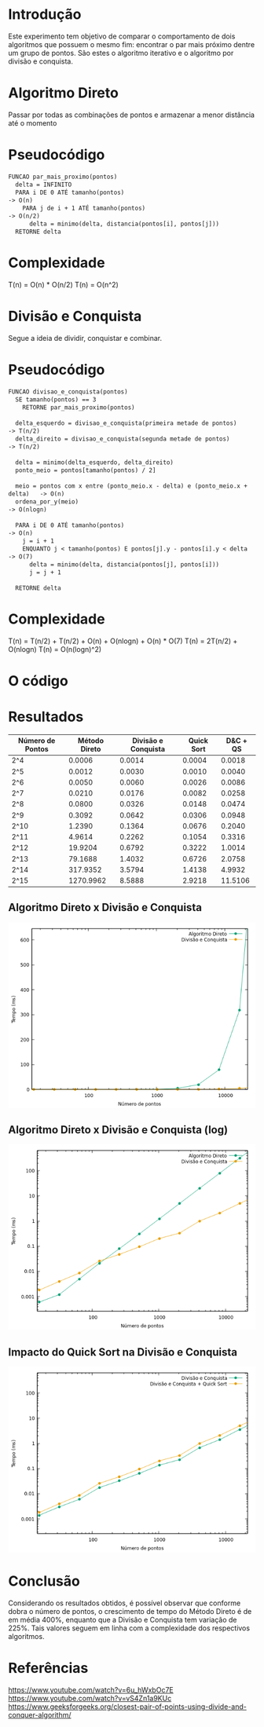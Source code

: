 # Introdução
Este experimento tem objetivo de comparar o comportamento de dois algoritmos que 
possuem o mesmo fim: encontrar o par mais próximo dentre um grupo de pontos.
São estes o algoritmo iterativo e o algoritmo por divisão e conquista.

# Algoritmo Direto
Passar por todas as combinações de pontos e armazenar a menor distância até o momento

# Pseudocódigo
```
FUNCAO par_mais_proximo(pontos)
  delta = INFINITO
  PARA i DE 0 ATÉ tamanho(pontos)                                             -> O(n)
    PARA j de i + 1 ATÉ tamanho(pontos)                                       -> O(n/2)
      delta = minimo(delta, distancia(pontos[i], pontos[j]))
  RETORNE delta
```

# Complexidade
T(n) = O(n) * O(n/2)
T(n) = O(n^2)

# Divisão e Conquista
Segue a ideia de dividir, conquistar e combinar.


# Pseudocódigo
```
FUNCAO divisao_e_conquista(pontos)
  SE tamanho(pontos) == 3
    RETORNE par_mais_proximo(pontos)

  delta_esquerdo = divisao_e_conquista(primeira metade de pontos)             -> T(n/2)
  delta_direito = divisao_e_conquista(segunda metade de pontos)               -> T(n/2)

  delta = minimo(delta_esquerdo, delta_direito)
  ponto_meio = pontos[tamanho(pontos) / 2]

  meio = pontos com x entre (ponto_meio.x - delta) e (ponto_meio.x + delta)   -> O(n)
  ordena_por_y(meio)                                                          -> O(nlogn)

  PARA i DE 0 ATÉ tamanho(pontos)                                             -> O(n)
    j = i + 1
    ENQUANTO j < tamanho(pontos) E pontos[j].y - pontos[i].y < delta          -> O(7)
      delta = minimo(delta, distancia(pontos[j], pontos[i]))
      j = j + 1

  RETORNE delta
```

# Complexidade
T(n) = T(n/2) + T(n/2) + O(n) + O(nlogn) + O(n) * O(7)
T(n) = 2T(n/2) + O(nlogn)
T(n) = O(n(logn)^2)

# O código

# Resultados
| Número de Pontos | Método Direto | Divisão e Conquista | Quick Sort | D&C + QS |
|------------------|---------------|---------------------|------------|----------|
| 2^4              | 0.0006        | 0.0014              | 0.0004     | 0.0018   |
| 2^5              | 0.0012        | 0.0030              | 0.0010     | 0.0040   |
| 2^6              | 0.0050        | 0.0060              | 0.0026     | 0.0086   |
| 2^7              | 0.0210        | 0.0176              | 0.0082     | 0.0258   |
| 2^8              | 0.0800        | 0.0326              | 0.0148     | 0.0474   |
| 2^9              | 0.3092        | 0.0642              | 0.0306     | 0.0948   |
| 2^10             | 1.2390        | 0.1364              | 0.0676     | 0.2040   |
| 2^11             | 4.9614        | 0.2262              | 0.1054     | 0.3316   |
| 2^12             | 19.9204       | 0.6792              | 0.3222     | 1.0014   |
| 2^13             | 79.1688       | 1.4032              | 0.6726     | 2.0758   |
| 2^14             | 317.9352      | 3.5794              | 1.4138     | 4.9932   |
| 2^15             | 1270.9962     | 8.5888              | 2.9218     | 11.5106  |

## Algoritmo Direto x Divisão e Conquista
![np_vs_dcnp_log](np_vs_dcnp.png)

## Algoritmo Direto x Divisão e Conquista (log)
![np_vs_dcnp_log](np_vs_dcnp_log.png)

## Impacto do Quick Sort na Divisão e Conquista
![np_vs_dcnp_log_zoom](dcnp_vs_dcnpqs.png)


# Conclusão
Considerando os resultados obtidos, é possível observar que conforme 
dobra o número de pontos, o crescimento de tempo do Método Direto é de
em média 400%, enquanto que a Divisão e Conquista tem variação de 225%. Tais valores seguem em linha com a complexidade dos respectivos algoritmos.

# Referências

https://www.youtube.com/watch?v=6u_hWxbOc7E
https://www.youtube.com/watch?v=vS4Zn1a9KUc
https://www.geeksforgeeks.org/closest-pair-of-points-using-divide-and-conquer-algorithm/